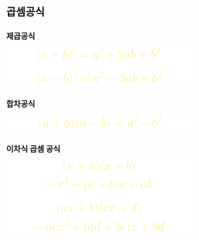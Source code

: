 # 곱셈공식

## 제곱공식

![](.gitbook/assets/math01.png)


## 합차공식

![](.gitbook/assets/math02.png)


## 이차식 곱셈 공식

![](.gitbook/assets/math03.png)